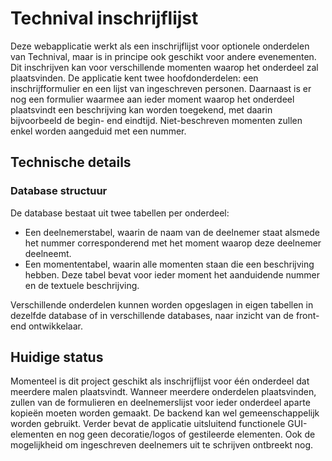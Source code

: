 Technival inschrijflijst
=========================

Deze webapplicatie werkt als een inschrijflijst voor optionele onderdelen van Technival, maar is in principe ook geschikt voor andere evenementen.
Dit inschrijven kan voor verschillende momenten waarop het onderdeel zal plaatsvinden.
De applicatie kent twee hoofdonderdelen: een inschrijfformulier en een lijst van ingeschreven personen.
Daarnaast is er nog een formulier waarmee aan ieder moment waarop het onderdeel plaatsvindt een beschrijving kan worden toegekend, met daarin bijvoorbeeld de begin- end eindtijd.
Niet-beschreven momenten zullen enkel worden aangeduid met een nummer.


## Technische details

### Database structuur

De database bestaat uit twee tabellen per onderdeel:
 * Een deelnemerstabel, waarin de naam van de deelnemer staat alsmede het nummer corresponderend met het moment waarop deze deelnemer deelneemt.
 * Een momententabel, waarin alle momenten staan die een beschrijving hebben. Deze tabel bevat voor ieder moment het aanduidende nummer en de textuele beschrijving.

Verschillende onderdelen kunnen worden opgeslagen in eigen tabellen in dezelfde database of in verschillende databases, naar inzicht van de front-end ontwikkelaar.


## Huidige status

Momenteel is dit project geschikt als inschrijflijst voor één onderdeel dat meerdere malen plaatsvindt.
Wanneer meerdere onderdelen plaatsvinden, zullen van de formulieren en deelnemerslijst voor ieder onderdeel aparte kopieën moeten worden gemaakt.
De backend kan wel gemeenschappelijk worden gebruikt.
Verder bevat de applicatie uitsluitend functionele GUI-elementen en nog geen decoratie/logos of gestileerde elementen.
Ook de mogelijkheid om ingeschreven deelnemers uit te schrijven ontbreekt nog.
